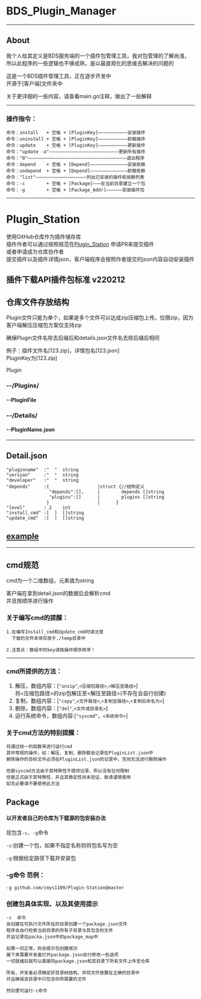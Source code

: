 
# BDS_Plugin_Manager  

---
## About
我个人给其定义是BDS服务端的一个插件包管理工具，我对包管理的了解尚浅，所以此程序的一些逻辑也不够成熟，是以最直观化的思维去解决的问题的  

这是一个BDS插件管理工具，正在逐步开发中  
开源于[客户端]文件夹中

关于更详细的一些内容，请查看main.go注释，做出了一些解释

---

### 操作指令：
```
命令：install   + 空格 + [PluginKey]———————————安装插件  
命令：uninstall + 空格 + [PluginKey]———————————卸载插件  
命令：update    + 空格 + [PluginKey]———————————更新插件  
命令："update -a"——————————————————————————更新所有插件  
命令："0"—————————————————————————————————————退出程序
命令：depend    + 空格 + [Depend]——————————————安装依赖
命令：undepend  + 空格 + [Depend]——————————————卸载依赖
命令："list"———————————————————列出已安装的插件和依赖列表
命令：-c        + 空格 + [Package]———在当前目录建立一个包
命令：-g        + 空格 + [Package_Addr]——————安装插件包
```

---
# Plugin_Station  

使用GitHub仓库作为插件储存库  
插件作者可以通过按照规范在[Plugin_Station](https://github.com/cmys1109/Plugin-Station) 申请PR来提交插件  
或者申请成为仓库协作者  
提交插件以及插件详情json，客户端程序会按照作者提交的json内容自动安装插件

插件下载API插件包标准  v220212
------
##  仓库文件存放结构
Plugin文件只能为单个，如果是多个文件可以达成zip压缩包上传。仅限zip，因为客户端解压压缩包方案仅支持zip  

确保Plugin文件名除去后缀后和details.json文件名去除后缀后相同  

例子：插件文件名[123.zip]，详情包名[123.json]  
PluginKey为[123.zip]

Plugin
 ###  --/Plugins/
 ####  --PluginFile  
 ###  --/Details/
 ####  --PluginName.json

---

## Detail.json

```
"pluginname"  :"  "  string
"version"     :"  "  string
"developer"   :"  "  string        
"depends"     :{                  |struct {//结构定义
                "depends":[],     |        depends []string
                "plugins":[]      |        plugins []string 
               }                  |      }  
"level"       : 2    int
"install_cmd" :[  ]  []string
"update_cmd"  :[  ]  []string
```

## [example](https://github.com/cmys1109/Plugin-Station/blob/main/Details/123.json)  


------
##  cmd规范

cmd为一个二维数组，元素值为string

客户端在拿到detail.json的数据后会解析cmd  
并且按顺序进行操作  
### 关于编写cmd的提醒：
```
1.在编写Install_cmd和Update_cmd时请注意
  下载的文件本体存放于./temp目录中
  
2.注意点：数组中的key请按操作顺序排序！
```
---
### cmd所提供的方法：  

1. 解压，数组内容：[``"unzip"``,``<压缩包路径>``,``<解压至路径>``]  
将<压缩包路径>的zip包解压至<解压至路径>(不存在会自行创建)  
2. 复制，数组内容：[``"copy"``,``<文件路径>``,``<复制至路径>``,``<复制后命名为>``]
3. 删除，数组内容：[``"del"``,``<文件或目录名>``]  
4. 运行系统命令，数组内容:[``"syscmd“``，``<系统命令>``]
### 关于cmd方法的特别提醒：
```
将通过统一的函数来进行运行cmd
其中常规的操作，如：解压、复制、删除都会记录在PluginList.json中
删除操作的目标文件必须在PluginList.json的记录中，否则无法进行删除操作

但是syscmd方法由于其特殊性不提供记录，所以没有任何限制
但是正式由于其特殊性，并且其稳定性尚未验证，故请谨慎使用
如无必要请不要使用此方法
```

## Package

#### 以开发者自己的仓库为下载源的包安装办法  

现包含``-c``、``-g``命令  

``-c``:创建一个包，如果不指定名称则将包名写为空

``-g``:根据给定路径下载并安装包  
### -g命令 范例：
```
-g github.com/cmys1109/Plugin-Station@master
```


### 创建包具体实现、以及其使用提示
```
-c  命令
会创建在可执行文件所在的目录创建一个package.json文件
程序会自行检索当前目录的所有子目录与其包含的文件
并且记录在packa.json中的package_map中

如果一切正常，则会提示包创建成功
接下来需要开发者打开package.json自行修改一些选项
一切就绪后就可以直接将package.json和其目录下所有文件上传至仓库

所有，开发者必须确定好目录树结构，并将文件放置在正确的目录中
并且确保该目录中只包含你所需要的文件

然后便可运行-c命令
```


